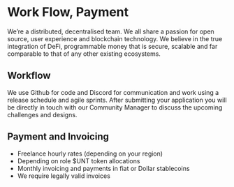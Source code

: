 # Work Flow, Payment

We’re a distributed, decentralised team. We all share a passion for open source, user experience and blockchain technology. We believe in the true integration of DeFi, programmable money that is secure, scalable and far comparable to that of any other existing ecosystems.

## Workflow&#x20;

We use Github for code and Discord for communication and work using a release schedule and agile sprints. After submitting your application you will be directly in touch with our Community Manager to discuss the upcoming challenges and designs.

## Payment and Invoicing



* Freelance hourly rates (depending on your region)
* Depending on role $UNT token allocations&#x20;
* Monthly invoicing and payments in fiat or Dollar stablecoins
* We require legally valid invoices
